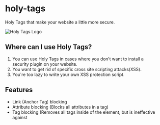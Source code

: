 # holy-tags
Holy Tags that make your website a little more secure.

![Holy Tags Logo](https://holy-tags.codesalvageon.repl.co/src/images/holytags.PNG)

## Where can I use Holy Tags?
1. You can use Holy Tags in cases where you don't want to install a security plugin on your website.
2. You want to get rid of specific cross site scripting attacks(XSS).
3. You're too lazy to write your own XSS protection script.

## Features
 - Link (Anchor Tag) blocking
 - Attribute blocking (Blocks all attributes in a tag)
 - Tag blocking (Removes all tags inside of the <crucifix> element, but is ineffective against <script> tags)
 - Removes HTML elements from the first form value automatically when forms are submitted
 - HTML Removal Function

## What Holy Tags can't do
 - Automatically remove HTML elements from the first form value from multiple forms
 - Block <script> tags using the <crucifix> tag

## How to use Holy Tags
Put this in your `<head>` tag somewhere...

```
<link href="https://holy-tags.codesalvageon.repl.co/src/css/holy.min.css" rel="stylesheet">
<script src="https://ajax.googleapis.com/ajax/libs/jquery/3.5.1/jquery.min.js"></script>
<script src="https://holy-tags.codesalvageon.repl.co/src/scripts/script.min.js"></script>
```

### Holy tags and where to use them
`<rosary>`- Removes all links (anchor tags) inside the rosary tag.
<br>
`<rosary><a href="">This link will be removed, turning it into plain text.</a></rosary>`
<br>
`<confession>`- Removes all attributes of the elements inside the confession tag.
<br>
`<confession><p style="color: blue">This paragraph tag was supposed to be blue, but the confession tag has removed the style attribute.</p></confession>`
